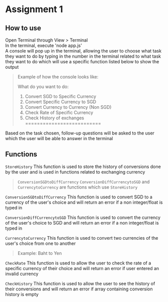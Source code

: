 # Assignment 1
## How to use
Open Terminal through View > Terminal  
In the terminal, execute 'node app.js'  
A console will pop up in the terminal, allowing the user to choose what task they want to do by typing in the number in the terminal related to what task they want to do which will use a specific function listed below to show the output
>Example of how the console looks like:
>  
>What do you want to do:
>1. Convert SGD to Specific Currency  
>2. Convert Specific Currency to SGD  
>3. Convert Currency to Currency (Non SGD)  
>4. Check Rate of Specific Currency  
>5. Check History of exchanges  
>==========================  
>
Based on the task chosen, follow-up questions will be asked to the user which the user will be able to answer in the terminal


## Functions

`StoreHistory` This function is used to store the history of conversions done by the user and is used in functions related to exchanging currency  
> `ConversionSGDtoDiffCurrency` `ConversionDiffCurrencytoSGD` and `CurrencytoCurrency` are functions which use `StoreHistory`
>
  
`ConversionSGDtoDiffCurrency` This function is used to convert SGD to a currency of the user's choice and will return an error if a non integer/float is typed in 
  
`ConversionDiffCurrencytoSGD` This function is used to convert the currency of the user's choice to SGD and will return an error if a non integer/float is typed in 
  
`CurrencytoCurrency` This function is used to convert two currencies of the user's choice from one to another
> Example: Baht to Yen
>
  
`CheckRate` This function is used to allow the user to check the rate of a specific currency of their choice and will return an error if user entered an invalid currency 
  
`CheckHistory` This function is used to allow the user to see the history of their conversions and will return an error if array containing conversion history is empty



